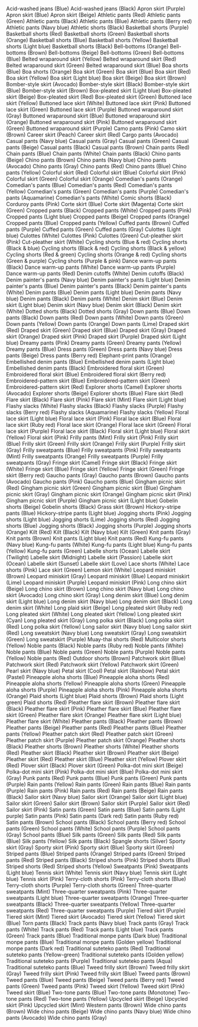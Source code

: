 Acid-washed jeans (Blue)
Acid-washed jeans (Black)
Apron skirt (Purple)
Apron skirt (Blue)
Apron skirt (Beige)
Athletic pants (Red)
Athletic pants (Green)
Athletic pants (Black)
Athletic pants (Blue)
Athletic pants (Berry red)
Athletic pants (Navy blue)
Athletic shorts (Black)
Basketball shorts (Purple)
Basketball shorts (Red)
Basketball shorts (Green)
Basketball shorts (Orange)
Basketball shorts (Blue)
Basketball shorts (Yellow)
Basketball shorts (Light blue)
Basketball shorts (Black)
Bell-bottoms (Orange)
Bell-bottoms (Brown)
Bell-bottoms (Beige)
Bell-bottoms (Green)
Bell-bottoms (Blue)
Belted wraparound skirt (Yellow)
Belted wraparound skirt (Red)
Belted wraparound skirt (Green)
Belted wraparound skirt (Blue)
Boa shorts (Blue)
Boa shorts (Orange)
Boa skirt (Green)
Boa skirt (Blue)
Boa skirt (Red)
Boa skirt (Yellow)
Boa skirt (Light blue)
Boa skirt (Beige)
Boa skirt (Brown)
Bomber-style skirt (Avocado)
Bomber-style skirt (Black)
Bomber-style skirt (Blue)
Bomber-style skirt (Brown)
Box-pleated skirt (Light blue)
Box-pleated skirt (Beige)
Box-pleated skirt (Red)
Box-pleated skirt (Green)
Buttoned lace skirt (Yellow)
Buttoned lace skirt (White)
Buttoned lace skirt (Pink)
Buttoned lace skirt (Green)
Buttoned lace skirt (Purple)
Buttoned wraparound skirt (Gray)
Buttoned wraparound skirt (Blue)
Buttoned wraparound skirt (Orange)
Buttoned wraparound skirt (Pink)
Buttoned wraparound skirt (Green)
Buttoned wraparound skirt (Purple)
Camo pants (Pink)
Camo skirt (Brown)
Career skirt (Peach)
Career skirt (Red)
Cargo pants (Avocado)
Casual pants (Navy blue)
Casual pants (Gray)
Casual pants (Green)
Casual pants (Beige)
Casual pants (Black)
Casual pants (Brown)
Chain pants (Red)
Chain pants (Blue)
Chain pants (White)
Chain pants (Black)
Chino pants (Beige)
Chino pants (Brown)
Chino pants (Navy blue)
Chino pants (Avocado)
Chino pants (Gray)
Chino pants (Red)
Chino pants (Blue)
Chino pants (Yellow)
Colorful skirt (Red)
Colorful skirt (Blue)
Colorful skirt (Pink)
Colorful skirt (Green)
Colorful skirt (Orange)
Comedian's pants (Orange)
Comedian's pants (Blue)
Comedian's pants (Red)
Comedian's pants (Yellow)
Comedian's pants (Green)
Comedian's pants (Purple)
Comedian's pants (Aquamarine)
Comedian's pants (White)
Comic shorts (Black)
Corduroy pants (Pink)
Corte skirt (Blue)
Corte skirt (Magenta)
Corte skirt (Green)
Cropped pants (Black)
Cropped pants (White)
Cropped pants (Pink)
Cropped pants (Light blue)
Cropped pants (Beige)
Cropped pants (Orange)
Cropped pants (Blue)
Cropped pants (Yellow)
Cuffed pants (Brown)
Cuffed pants (Purple)
Cuffed pants (Green)
Cuffed pants (Gray)
Culottes (Light blue)
Culottes (White)
Culottes (Pink)
Culottes (Green)
Cut-pleather skirt (Pink)
Cut-pleather skirt (White)
Cycling shorts (Blue & red)
Cycling shorts (Black & blue)
Cycling shorts (Black & red)
Cycling shorts (Black & yellow)
Cycling shorts (Red & green)
Cycling shorts (Orange & red)
Cycling shorts (Green & purple)
Cycling shorts (Purple & pink)
Dance warm-up pants (Black)
Dance warm-up pants (White)
Dance warm-up pants (Purple)
Dance warm-up pants (Red)
Denim cutoffs (White)
Denim cutoffs (Black)
Denim painter's pants (Navy blue)
Denim painter's pants (Light blue)
Denim painter's pants (Blue)
Denim painter's pants (Black)
Denim painter's pants (White)
Denim pants (Blue)
Denim pants (Light blue)
Denim pants (Navy blue)
Denim pants (Black)
Denim pants (White)
Denim skirt (Blue)
Denim skirt (Light blue)
Denim skirt (Navy blue)
Denim skirt (Black)
Denim skirt (White)
Dotted shorts (Black)
Dotted shorts (Gray)
Down pants (Blue)
Down pants (Black)
Down pants (Red)
Down pants (White)
Down pants (Green)
Down pants (Yellow)
Down pants (Orange)
Down pants (Lime)
Draped skirt (Red)
Draped skirt (Green)
Draped skirt (Blue)
Draped skirt (Gray)
Draped skirt (Orange)
Draped skirt (Pink)
Draped skirt (Purple)
Draped skirt (Light blue)
Dreamy pants (Pink)
Dreamy pants (Green)
Dreamy pants (Yellow)
Dreamy pants (Blue)
Dress pants (Green)
Dress pants (Navy blue)
Dress pants (Beige)
Dress pants (Berry red)
Elephant-print pants (Orange)
Embellished denim pants (Blue)
Embellished denim pants (Light blue)
Embellished denim pants (Black)
Embroidered floral skirt (Green)
Embroidered floral skirt (Blue)
Embroidered floral skirt (Berry red)
Embroidered-pattern skirt (Blue)
Embroidered-pattern skirt (Green)
Embroidered-pattern skirt (Red)
Explorer shorts (Camel)
Explorer shorts (Avocado)
Explorer shorts (Beige)
Explorer shorts (Blue)
Flare skirt (Red)
Flare skirt (Black)
Flare skirt (Pink)
Flare skirt (Mint)
Flare skirt (Light blue)
Flashy slacks (White)
Flashy slacks (Black)
Flashy slacks (Purple)
Flashy slacks (Berry red)
Flashy slacks (Aquamarine)
Flashy slacks (Yellow)
Floral lace skirt (Light blue)
Floral lace skirt (Pink)
Floral lace skirt (Blue)
Floral lace skirt (Ruby red)
Floral lace skirt (Orange)
Floral lace skirt (Green)
Floral lace skirt (Purple)
Floral lace skirt (Black)
Floral skirt (Light blue)
Floral skirt (Yellow)
Floral skirt (Pink)
Frilly pants (Mint)
Frilly skirt (Pink)
Frilly skirt (Blue)
Frilly skirt (Green)
Frilly skirt (Orange)
Frilly skirt (Purple)
Frilly skirt (Gray)
Frilly sweatpants (Blue)
Frilly sweatpants (Pink)
Frilly sweatpants (Mint)
Frilly sweatpants (Orange)
Frilly sweatpants (Purple)
Frilly sweatpants (Gray)
Fringe skirt (Camel)
Fringe skirt (Black)
Fringe skirt (White)
Fringe skirt (Blue)
Fringe skirt (Yellow)
Fringe skirt (Green)
Fringe skirt (Berry red)
Gaucho pants (Gray)
Gaucho pants (Brown)
Gaucho pants (Avocado)
Gaucho pants (Pink)
Gaucho pants (Blue)
Gingham picnic skirt (Red)
Gingham picnic skirt (Green)
Gingham picnic skirt (Blue)
Gingham picnic skirt (Gray)
Gingham picnic skirt (Orange)
Gingham picnic skirt (Pink)
Gingham picnic skirt (Purple)
Gingham picnic skirt (Light blue)
Gobelin shorts (Beige)
Gobelin shorts (Black)
Grass skirt (Brown)
Hickory-stripe pants (Blue)
Hickory-stripe pants (Light blue)
Jogging shorts (Pink)
Jogging shorts (Light blue)
Jogging shorts (Lime)
Jogging shorts (Red)
Jogging shorts (Blue)
Jogging shorts (Black)
Jogging shorts (Purple)
Jogging shorts (Orange)
Kilt (Red)
Kilt (Black)
Kilt (Navy blue)
Kilt (Green)
Knit pants (Gray)
Knit pants (Brown)
Knit pants (Light blue)
Knit pants (Red)
Kung-fu pants (Navy blue)
Kung-fu pants (White)
Kung-fu pants (Light blue)
Kung-fu pants (Yellow)
Kung-fu pants (Green)
Labelle shorts (Ocean)
Labelle skirt (Twilight)
Labelle skirt (Midnight)
Labelle skirt (Passion)
Labelle skirt (Ocean)
Labelle skirt (Sunset)
Labelle skirt (Love)
Lace shorts (White)
Lace shorts (Pink)
Lace skirt (Green)
Lemon skirt (White)
Leopard miniskirt (Brown)
Leopard miniskirt (Gray)
Leopard miniskirt (Blue)
Leopard miniskirt (Lime)
Leopard miniskirt (Purple)
Leopard miniskirt (Pink)
Long chino skirt (Beige)
Long chino skirt (Brown)
Long chino skirt (Navy blue)
Long chino skirt (Avocado)
Long chino skirt (Gray)
Long denim skirt (Blue)
Long denim skirt (Light blue)
Long denim skirt (Navy blue)
Long denim skirt (Black)
Long denim skirt (White)
Long plaid skirt (Beige)
Long pleated skirt (Ruby red)
Long pleated skirt (White)
Long pleated skirt (Yellow)
Long pleated skirt (Cyan)
Long pleated skirt (Gray)
Long polka skirt (Black)
Long polka skirt (Red)
Long polka skirt (Yellow)
Long sailor skirt (Navy blue)
Long sailor skirt (Red)
Long sweatskirt (Navy blue)
Long sweatskirt (Gray)
Long sweatskirt (Green)
Long sweatskirt (Purple)
Muay-thai shorts (Red)
Multicolor shorts (Yellow)
Noble pants (Black)
Noble pants (Ruby red)
Noble pants (White)
Noble pants (Blue)
Noble pants (Green)
Noble pants (Purple)
Noble pants (Yellow)
Noble pants (Red)
Outdoor shorts (Brown)
Patchwork skirt (Blue)
Patchwork skirt (Red)
Patchwork skirt (Yellow)
Patchwork skirt (Green)
Pearl skirt (Navy blue)
Petal skirt (Cool)
Petal skirt (Rainbow)
Petal skirt (Pastel)
Pineapple aloha shorts (Blue)
Pineapple aloha shorts (Red)
Pineapple aloha shorts (Yellow)
Pineapple aloha shorts (Green)
Pineapple aloha shorts (Purple)
Pineapple aloha shorts (Pink)
Pineapple aloha shorts (Orange)
Plaid shorts (Light blue)
Plaid shorts (Brown)
Plaid shorts (Light green)
Plaid shorts (Red)
Pleather flare skirt (Brown)
Pleather flare skirt (Black)
Pleather flare skirt (Pink)
Pleather flare skirt (Blue)
Pleather flare skirt (Green)
Pleather flare skirt (Orange)
Pleather flare skirt (Light blue)
Pleather flare skirt (White)
Pleather pants (Black)
Pleather pants (Brown)
Pleather pants (Beige)
Pleather pants (Red)
Pleather pants (Blue)
Pleather pants (Yellow)
Pleather patch skirt (Red)
Pleather patch skirt (Green)
Pleather patch skirt (Purple)
Pleather patch skirt (Orange)
Pleather shorts (Black)
Pleather shorts (Brown)
Pleather shorts (White)
Pleather shorts (Red)
Pleather skirt (Black)
Pleather skirt (Brown)
Pleather skirt (Beige)
Pleather skirt (Red)
Pleather skirt (Blue)
Pleather skirt (Yellow)
Plover skirt (Red)
Plover skirt (Black)
Plover skirt (Green)
Polka-dot mini skirt (Beige)
Polka-dot mini skirt (Pink)
Polka-dot mini skirt (Blue)
Polka-dot mini skirt (Gray)
Punk pants (Red)
Punk pants (Blue)
Punk pants (Green)
Punk pants (Purple)
Rain pants (Yellow)
Rain pants (Green)
Rain pants (Blue)
Rain pants (Purple)
Rain pants (Pink)
Rain pants (Red)
Rain pants (Beige)
Rain pants (Black)
Sailor skirt (Navy blue)
Sailor skirt (Orange)
Sailor skirt (Light blue)
Sailor skirt (Green)
Sailor skirt (Brown)
Sailor skirt (Purple)
Sailor skirt (Red)
Sailor skirt (Pink)
Satin pants (Green)
Satin pants (Blue)
Satin pants (Light purple)
Satin pants (Pink)
Satin pants (Dark red)
Satin pants (Ruby red)
Satin pants (Brown)
School pants (Black)
School pants (Berry red)
School pants (Green)
School pants (White)
School pants (Purple)
School pants (Gray)
School pants (Blue)
Silk pants (Green)
Silk pants (Red)
Silk pants (Blue)
Silk pants (Yellow)
Silk pants (Black)
Spangle shorts (Silver)
Sporty skirt (Gray)
Sporty skirt (Pink)
Sporty skirt (Blue)
Sporty skirt (Green)
Striped pants (Blue)
Striped pants (Orange)
Striped pants (Green)
Striped pants (Red)
Striped pants (Black)
Striped shorts (Pink)
Striped shorts (Blue)
Striped shorts (Red)
Striped shorts (Yellow)
Sweatpants (Pink)
Sweatpants (Light blue)
Tennis skirt (White)
Tennis skirt (Navy blue)
Tennis skirt (Light blue)
Tennis skirt (Pink)
Terry-cloth shorts (Pink)
Terry-cloth shorts (Blue)
Terry-cloth shorts (Purple)
Terry-cloth shorts (Green)
Three-quarter sweatpants (Mint)
Three-quarter sweatpants (Pink)
Three-quarter sweatpants (Light blue)
Three-quarter sweatpants (Orange)
Three-quarter sweatpants (Black)
Three-quarter sweatpants (Yellow)
Three-quarter sweatpants (Red)
Three-quarter sweatpants (Purple)
Tiered skirt (Purple)
Tiered skirt (Mint)
Tiered skirt (Avocado)
Tiered skirt (Yellow)
Tiered skirt (Blue)
Torn pants (Black)
Track pants (Navy blue)
Track pants (Gray)
Track pants (White)
Track pants (Red)
Track pants (Light blue)
Track pants (Green)
Track pants (Blue)
Traditional monpe pants (Dark blue)
Traditional monpe pants (Blue)
Traditional monpe pants (Golden yellow)
Traditional monpe pants (Dark red)
Traditional suteteko pants (Red)
Traditional suteteko pants (Yellow-green)
Traditional suteteko pants (Golden yellow)
Traditional suteteko pants (Purple)
Traditional suteteko pants (Aqua)
Traditional suteteko pants (Blue)
Tweed frilly skirt (Brown)
Tweed frilly skirt (Gray)
Tweed frilly skirt (Pink)
Tweed frilly skirt (Blue)
Tweed pants (Brown)
Tweed pants (Blue)
Tweed pants (Beige)
Tweed pants (Berry red)
Tweed pants (Green)
Tweed pants (Pink)
Tweed skirt (Yellow)
Tweed skirt (Pink)
Tweed skirt (Blue)
Two-tone pants (Blue)
Two-tone pants (Monotone)
Two-tone pants (Red)
Two-tone pants (Yellow)
Upcycled skirt (Beige)
Upcycled skirt (Pink)
Upcycled skirt (Mint)
Western pants (Brown)
Wide chino pants (Brown)
Wide chino pants (Beige)
Wide chino pants (Navy blue)
Wide chino pants (Avocado)
Wide chino pants (Gray)
